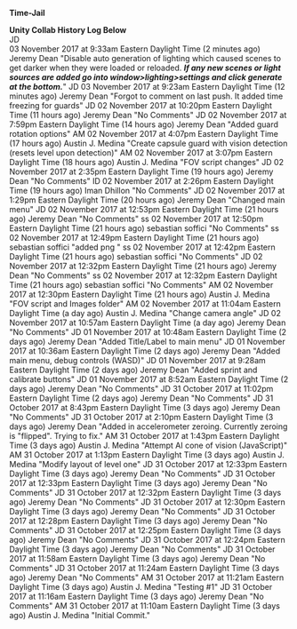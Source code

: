**Time-Jail** </br>


**Unity Collab History Log Below**</br>
JD</br>
03 November 2017 at 9:33am Eastern Daylight Time (2 minutes ago)
Jeremy Dean
"Disable auto generation of lighting which caused scenes to get darker when they were loaded or reloaded. ***If any new scenes or light sources are added go into window>lighting>settings and click generate at the bottom.***"
JD
03 November 2017 at 9:23am Eastern Daylight Time (12 minutes ago)
Jeremy Dean
"Forgot to comment on last push. It added time freezing for guards"
JD
02 November 2017 at 10:20pm Eastern Daylight Time (11 hours ago)
Jeremy Dean
"No Comments"
JD
02 November 2017 at 7:59pm Eastern Daylight Time (14 hours ago)
Jeremy Dean
"Added guard rotation options"
AM
02 November 2017 at 4:07pm Eastern Daylight Time (17 hours ago)
Austin J. Medina
"Create capsule guard with vision detection (resets level upon detection)"
AM
02 November 2017 at 3:07pm Eastern Daylight Time (18 hours ago)
Austin J. Medina
"FOV script changes"
JD
02 November 2017 at 2:35pm Eastern Daylight Time (19 hours ago)
Jeremy Dean
"No Comments"
ID
02 November 2017 at 2:26pm Eastern Daylight Time (19 hours ago)
Iman Dhillon
"No Comments"
JD
02 November 2017 at 1:29pm Eastern Daylight Time (20 hours ago)
Jeremy Dean
"Changed main menu"
JD
02 November 2017 at 12:53pm Eastern Daylight Time (21 hours ago)
Jeremy Dean
"No Comments"
ss
02 November 2017 at 12:50pm Eastern Daylight Time (21 hours ago)
sebastian soffici
"No Comments"
ss
02 November 2017 at 12:49pm Eastern Daylight Time (21 hours ago)
sebastian soffici
"added png "
ss
02 November 2017 at 12:42pm Eastern Daylight Time (21 hours ago)
sebastian soffici
"No Comments"
JD
02 November 2017 at 12:32pm Eastern Daylight Time (21 hours ago)
Jeremy Dean
"No Comments"
ss
02 November 2017 at 12:32pm Eastern Daylight Time (21 hours ago)
sebastian soffici
"No Comments"
AM
02 November 2017 at 12:30pm Eastern Daylight Time (21 hours ago)
Austin J. Medina
"FOV script and Images folder"
AM
02 November 2017 at 11:04am Eastern Daylight Time (a day ago)
Austin J. Medina
"Change camera angle"
JD
02 November 2017 at 10:57am Eastern Daylight Time (a day ago)
Jeremy Dean
"No Comments"
JD
01 November 2017 at 10:48am Eastern Daylight Time (2 days ago)
Jeremy Dean
"Added Title/Label to main menu"
JD
01 November 2017 at 10:36am Eastern Daylight Time (2 days ago)
Jeremy Dean
"Added main menu, debug controls (WASD)"
JD
01 November 2017 at 9:28am Eastern Daylight Time (2 days ago)
Jeremy Dean
"Added sprint and calibrate buttons"
JD
01 November 2017 at 8:52am Eastern Daylight Time (2 days ago)
Jeremy Dean
"No Comments"
JD
31 October 2017 at 11:02pm Eastern Daylight Time (2 days ago)
Jeremy Dean
"No Comments"
JD
31 October 2017 at 8:43pm Eastern Daylight Time (3 days ago)
Jeremy Dean
"No Comments"
JD
31 October 2017 at 2:10pm Eastern Daylight Time (3 days ago)
Jeremy Dean
"Added in accelerometer zeroing. Currently zeroing is "flipped". Trying to fix."
AM
31 October 2017 at 1:43pm Eastern Daylight Time (3 days ago)
Austin J. Medina
"Attempt AI cone of vision (JavaScript)"
AM
31 October 2017 at 1:13pm Eastern Daylight Time (3 days ago)
Austin J. Medina
"Modify layout of level one"
JD
31 October 2017 at 12:33pm Eastern Daylight Time (3 days ago)
Jeremy Dean
"No Comments"
JD
31 October 2017 at 12:33pm Eastern Daylight Time (3 days ago)
Jeremy Dean
"No Comments"
JD
31 October 2017 at 12:32pm Eastern Daylight Time (3 days ago)
Jeremy Dean
"No Comments"
JD
31 October 2017 at 12:30pm Eastern Daylight Time (3 days ago)
Jeremy Dean
"No Comments"
JD
31 October 2017 at 12:28pm Eastern Daylight Time (3 days ago)
Jeremy Dean
"No Comments"
JD
31 October 2017 at 12:25pm Eastern Daylight Time (3 days ago)
Jeremy Dean
"No Comments"
JD
31 October 2017 at 12:24pm Eastern Daylight Time (3 days ago)
Jeremy Dean
"No Comments"
JD
31 October 2017 at 11:58am Eastern Daylight Time (3 days ago)
Jeremy Dean
"No Comments"
JD
31 October 2017 at 11:24am Eastern Daylight Time (3 days ago)
Jeremy Dean
"No Comments"
AM
31 October 2017 at 11:21am Eastern Daylight Time (3 days ago)
Austin J. Medina
"Testing #1"
JD
31 October 2017 at 11:16am Eastern Daylight Time (3 days ago)
Jeremy Dean
"No Comments"
AM
31 October 2017 at 11:10am Eastern Daylight Time (3 days ago)
Austin J. Medina
"Initial Commit."